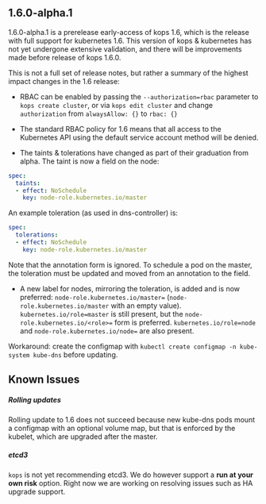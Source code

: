 ## 1.6.0-alpha.1

1.6.0-alpha.1 is a prerelease early-access of kops 1.6, which is the release with full support for kubernetes 1.6.
This version of kops & kubernetes has not yet undergone extensive validation, and there will be improvements
made before release of kops 1.6.0.

This is not a full set of release notes, but rather a summary of the highest impact changes in the 1.6 release:

* RBAC can be enabled by passing the `--authorization=rbac` parameter to `kops create cluster`,
or via `kops edit cluster` and change `authorization` from `alwaysAllow: {}` to `rbac: {}`

* The standard RBAC policy for 1.6 means that all access to the Kubernetes API using the default
service account method will be denied.

* The taints & tolerations have changed as part of their graduation from alpha.  The taint is now a field on the node:

```yaml
spec:
  taints:
  - effect: NoSchedule
    key: node-role.kubernetes.io/master
```

An example toleration (as used in dns-controller) is:

```yaml
spec:
  tolerations:
  - effect: NoSchedule
    key: node-role.kubernetes.io/master
```

Note that the annotation form is ignored.  To schedule a pod on the master, the toleration must be updated
and moved from an annotation to the field.

* A new label for nodes, mirroring the toleration, is added and is now preferred: `node-role.kubernetes.io/master=`
(`node-role.kubernetes.io/master` with an empty value).  `kubernetes.io/role=master` is still present, but
the `node-role.kubernetes.io/<role>=` form is preferred.  `kubernetes.io/role=node` and `node-role.kubernetes.io/node=`
are also present.

Workaround: create the configmap with `kubectl create configmap -n kube-system kube-dns` before updating.

## Known Issues

##### Rolling updates

Rolling update to 1.6 does not succeed because new kube-dns pods mount a configmap with an optional volume map,
but that is enforced by the kubelet, which are upgraded after the master.

##### etcd3

`kops` is not yet recommending etcd3. We do however support a **run at your own risk** option. Right now we are working on resolving issues such as HA upgrade support.